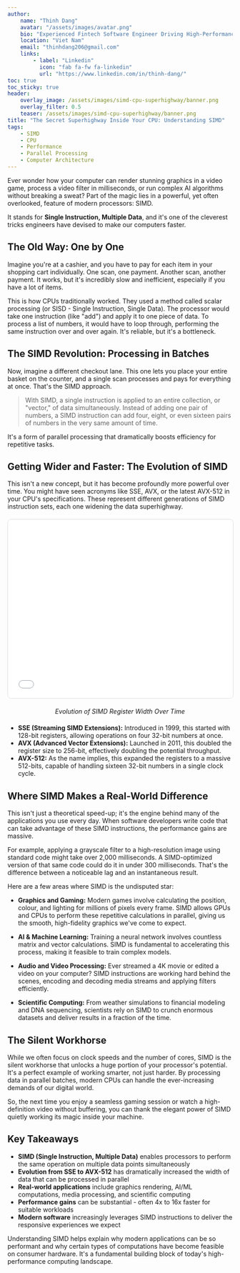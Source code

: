 ```yaml
---
author:
    name: "Thinh Dang"
    avatar: "/assets/images/avatar.png"
    bio: "Experienced Fintech Software Engineer Driving High-Performance Solutions"
    location: "Viet Nam"
    email: "thinhdang206@gmail.com"
    links:
        - label: "Linkedin"
          icon: "fab fa-fw fa-linkedin"
          url: "https://www.linkedin.com/in/thinh-dang/"
toc: true
toc_sticky: true
header:
    overlay_image: /assets/images/simd-cpu-superhighway/banner.png
    overlay_filter: 0.5
    teaser: /assets/images/simd-cpu-superhighway/banner.png
title: "The Secret Superhighway Inside Your CPU: Understanding SIMD"
tags:
    - SIMD
    - CPU
    - Performance
    - Parallel Processing
    - Computer Architecture
---
```


Ever wonder how your computer can render stunning graphics in a video game, process a video filter in milliseconds, or run complex AI algorithms without breaking a sweat? Part of the magic lies in a powerful, yet often overlooked, feature of modern processors: SIMD.

It stands for **Single Instruction, Multiple Data**, and it's one of the cleverest tricks engineers have devised to make our computers faster.

## The Old Way: One by One

Imagine you're at a cashier, and you have to pay for each item in your shopping cart individually. One scan, one payment. Another scan, another payment. It works, but it's incredibly slow and inefficient, especially if you have a lot of items.

This is how CPUs traditionally worked. They used a method called scalar processing (or SISD - Single Instruction, Single Data). The processor would take one instruction (like "add") and apply it to one piece of data. To process a list of numbers, it would have to loop through, performing the same instruction over and over again. It's reliable, but it's a bottleneck.

## The SIMD Revolution: Processing in Batches

Now, imagine a different checkout lane. This one lets you place your entire basket on the counter, and a single scan processes and pays for everything at once. That's the SIMD approach.

> With SIMD, a single instruction is applied to an entire collection, or "vector," of data simultaneously. Instead of adding one pair of numbers, a SIMD instruction can add four, eight, or even sixteen pairs of numbers in the very same amount of time.

It's a form of parallel processing that dramatically boosts efficiency for repetitive tasks.

## Getting Wider and Faster: The Evolution of SIMD

This isn't a new concept, but it has become profoundly more powerful over time. You might have seen acronyms like SSE, AVX, or the latest AVX-512 in your CPU's specifications. These represent different generations of SIMD instruction sets, each one widening the data superhighway.

<div style="width: 100%; height: 400px; border: 1px solid #ddd; border-radius: 8px; overflow: hidden; margin: 20px 0;">
    <iframe 
        src="/assets/htmls/simd.html" 
        width="100%" 
        height="100%" 
        frameborder="0"
        style="border: none;">
        Your browser does not support iframes. 
        <a href="/assets/htmls/simd.html" target="_blank">View the interactive chart in a new window</a>
    </iframe>
</div>

<div style="text-align: center; margin: 10px 0 20px 0;">
    <em>Evolution of SIMD Register Width Over Time</em>
</div>

-   **SSE (Streaming SIMD Extensions):** Introduced in 1999, this started with 128-bit registers, allowing operations on four 32-bit numbers at once.
-   **AVX (Advanced Vector Extensions):** Launched in 2011, this doubled the register size to 256-bit, effectively doubling the potential throughput.
-   **AVX-512:** As the name implies, this expanded the registers to a massive 512-bits, capable of handling sixteen 32-bit numbers in a single clock cycle.

## Where SIMD Makes a Real-World Difference

This isn't just a theoretical speed-up; it's the engine behind many of the applications you use every day. When software developers write code that can take advantage of these SIMD instructions, the performance gains are massive.

For example, applying a grayscale filter to a high-resolution image using standard code might take over 2,000 milliseconds. A SIMD-optimized version of that same code could do it in under 300 milliseconds. That's the difference between a noticeable lag and an instantaneous result.

Here are a few areas where SIMD is the undisputed star:

-   **Graphics and Gaming:** Modern games involve calculating the position, colour, and lighting for millions of pixels every frame. SIMD allows GPUs and CPUs to perform these repetitive calculations in parallel, giving us the smooth, high-fidelity graphics we've come to expect.

-   **AI & Machine Learning:** Training a neural network involves countless matrix and vector calculations. SIMD is fundamental to accelerating this process, making it feasible to train complex models.

-   **Audio and Video Processing:** Ever streamed a 4K movie or edited a video on your computer? SIMD instructions are working hard behind the scenes, encoding and decoding media streams and applying filters efficiently.

-   **Scientific Computing:** From weather simulations to financial modeling and DNA sequencing, scientists rely on SIMD to crunch enormous datasets and deliver results in a fraction of the time.

## The Silent Workhorse

While we often focus on clock speeds and the number of cores, SIMD is the silent workhorse that unlocks a huge portion of your processor's potential. It's a perfect example of working smarter, not just harder. By processing data in parallel batches, modern CPUs can handle the ever-increasing demands of our digital world.

So, the next time you enjoy a seamless gaming session or watch a high-definition video without buffering, you can thank the elegant power of SIMD quietly working its magic inside your machine.

## Key Takeaways

-   **SIMD (Single Instruction, Multiple Data)** enables processors to perform the same operation on multiple data points simultaneously
-   **Evolution from SSE to AVX-512** has dramatically increased the width of data that can be processed in parallel
-   **Real-world applications** include graphics rendering, AI/ML computations, media processing, and scientific computing
-   **Performance gains** can be substantial - often 4x to 16x faster for suitable workloads
-   **Modern software** increasingly leverages SIMD instructions to deliver the responsive experiences we expect

Understanding SIMD helps explain why modern applications can be so performant and why certain types of computations have become feasible on consumer hardware. It's a fundamental building block of today's high-performance computing landscape.
